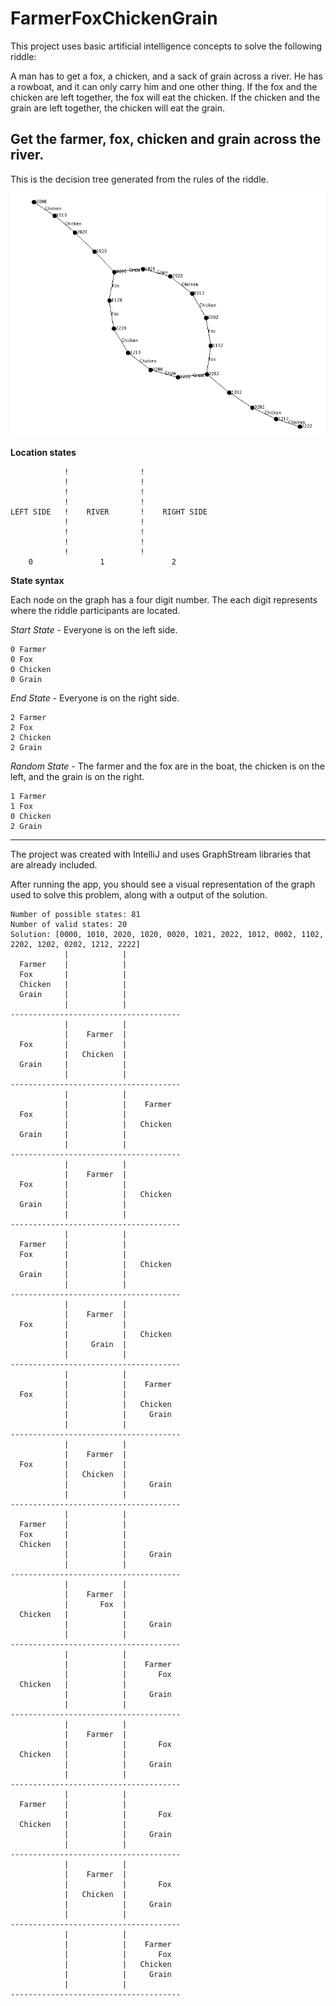 # FarmerFoxChickenGrain

This project uses basic artificial intelligence concepts to solve the following riddle:

<p>A man has to get a fox, a chicken, and a sack of grain across a river. 
He has a rowboat, and it can only carry him and one other thing.
If the fox and the chicken are left together, the fox will eat the chicken.
If the chicken and the grain are left together, the chicken will eat the grain.</p>

<b>Get the farmer, fox, chicken and grain across the river.</b>
------------------

This is the decision tree generated from the rules of the riddle.

<img src="docs/graph.png" />  

<b>Location states</b>
```
            !                !
            !                !
            !                !
            !                !
LEFT SIDE   !    RIVER       !    RIGHT SIDE
            !                !
            !                !
            !                !
            !                !
    0               1               2
```
    
<b>State syntax</b>

Each node on the graph has a four digit number. The each digit represents where the riddle participants are located. 

<i>Start State</i> - Everyone is on the left side.
```
0 Farmer
0 Fox
0 Chicken
0 Grain
```

<i>End State</i> - Everyone is on the right side.
```
2 Farmer
2 Fox
2 Chicken
2 Grain
```

<i>Random State</i> - The farmer and the fox are in the boat, the chicken is on the left, and the grain is on the right.
```
1 Farmer
1 Fox
0 Chicken
2 Grain
```
-----------------------

The project was created with IntelliJ and uses GraphStream libraries that are already included.

After running the app, you should see a visual representation of the graph used to solve this problem, along with a output of the solution. 


```  
Number of possible states: 81
Number of valid states: 20
Solution: [0000, 1010, 2020, 1020, 0020, 1021, 2022, 1012, 0002, 1102, 2202, 1202, 0202, 1212, 2222]
            |            |            
  Farmer    |            |            
  Fox       |            |            
  Chicken   |            |            
  Grain     |            |            
            |            |            
--------------------------------------
            |            |            
            |    Farmer  |            
  Fox       |            |            
            |   Chicken  |            
  Grain     |            |            
            |            |            
--------------------------------------
            |            |            
            |            |    Farmer  
  Fox       |            |            
            |            |   Chicken  
  Grain     |            |            
            |            |            
--------------------------------------
            |            |            
            |    Farmer  |            
  Fox       |            |            
            |            |   Chicken  
  Grain     |            |            
            |            |            
--------------------------------------
            |            |            
  Farmer    |            |            
  Fox       |            |            
            |            |   Chicken  
  Grain     |            |            
            |            |            
--------------------------------------
            |            |            
            |    Farmer  |            
  Fox       |            |            
            |            |   Chicken  
            |     Grain  |            
            |            |            
--------------------------------------
            |            |            
            |            |    Farmer  
  Fox       |            |            
            |            |   Chicken  
            |            |     Grain  
            |            |            
--------------------------------------
            |            |            
            |    Farmer  |            
  Fox       |            |            
            |   Chicken  |            
            |            |     Grain  
            |            |            
--------------------------------------
            |            |            
  Farmer    |            |            
  Fox       |            |            
  Chicken   |            |            
            |            |     Grain  
            |            |            
--------------------------------------
            |            |            
            |    Farmer  |            
            |       Fox  |            
  Chicken   |            |            
            |            |     Grain  
            |            |            
--------------------------------------
            |            |            
            |            |    Farmer  
            |            |       Fox  
  Chicken   |            |            
            |            |     Grain  
            |            |            
--------------------------------------
            |            |            
            |    Farmer  |            
            |            |       Fox  
  Chicken   |            |            
            |            |     Grain  
            |            |            
--------------------------------------
            |            |            
  Farmer    |            |            
            |            |       Fox  
  Chicken   |            |            
            |            |     Grain  
            |            |            
--------------------------------------
            |            |            
            |    Farmer  |            
            |            |       Fox  
            |   Chicken  |            
            |            |     Grain  
            |            |            
--------------------------------------
            |            |            
            |            |    Farmer  
            |            |       Fox  
            |            |   Chicken  
            |            |     Grain  
            |            |            
--------------------------------------  
```

  
